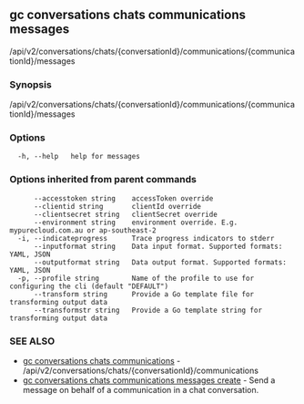 ## gc conversations chats communications messages

/api/v2/conversations/chats/{conversationId}/communications/{communicationId}/messages

### Synopsis

/api/v2/conversations/chats/{conversationId}/communications/{communicationId}/messages

### Options

```
  -h, --help   help for messages
```

### Options inherited from parent commands

```
      --accesstoken string    accessToken override
      --clientid string       clientId override
      --clientsecret string   clientSecret override
      --environment string    environment override. E.g. mypurecloud.com.au or ap-southeast-2
  -i, --indicateprogress      Trace progress indicators to stderr
      --inputformat string    Data input format. Supported formats: YAML, JSON
      --outputformat string   Data output format. Supported formats: YAML, JSON
  -p, --profile string        Name of the profile to use for configuring the cli (default "DEFAULT")
      --transform string      Provide a Go template file for transforming output data
      --transformstr string   Provide a Go template string for transforming output data
```

### SEE ALSO

* [gc conversations chats communications](gc_conversations_chats_communications.html)	 - /api/v2/conversations/chats/{conversationId}/communications
* [gc conversations chats communications messages create](gc_conversations_chats_communications_messages_create.html)	 - Send a message on behalf of a communication in a chat conversation.


